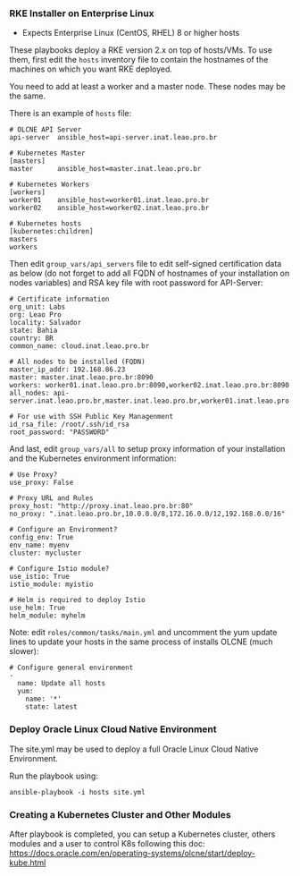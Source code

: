 ### RKE Installer on Enterprise Linux

- Expects Enterprise Linux (CentOS, RHEL) 8 or higher hosts

These playbooks deploy a RKE version 2.x on top of hosts/VMs.
To use them, first edit the `hosts` inventory file to contain the hostnames of the machines on which you want RKE deployed.

You need to add at least a worker and a master node. These nodes may be the same.

There is an example of `hosts` file:

    # OLCNE API Server
    api-server  ansible_host=api-server.inat.leao.pro.br

    # Kubernetes Master
    [masters]
    master      ansible_host=master.inat.leao.pro.br

    # Kubernetes Workers
    [workers]
    worker01    ansible_host=worker01.inat.leao.pro.br
    worker02    ansible_host=worker02.inat.leao.pro.br

    # Kubernetes hosts
    [kubernetes:children]
    masters
    workers

Then edit `group_vars/api_servers` file to edit self-signed certification data as below (do not forget to add all FQDN of hostnames of your installation on nodes variables) and RSA key file with root password for API-Server:

    # Certificate information
    org_unit: Labs
    org: Leao Pro
    locality: Salvador
    state: Bahia
    country: BR
    common_name: cloud.inat.leao.pro.br

    # All nodes to be installed (FQDN)
    master_ip_addr: 192.168.86.23
    master: master.inat.leao.pro.br:8090
    workers: worker01.inat.leao.pro.br:8090,worker02.inat.leao.pro.br:8090
    all_nodes: api-server.inat.leao.pro.br,master.inat.leao.pro.br,worker01.inat.leao.pro.br,worker02.inat.leao.pro.br

    # For use with SSH Public Key Managenment
    id_rsa_file: /root/.ssh/id_rsa
    root_password: "PASSWORD"

And last, edit `group_vars/all` to setup proxy information of your installation and the Kubernetes environment information:

    # Use Proxy?
    use_proxy: False

    # Proxy URL and Rules
    proxy_host: "http://proxy.inat.leao.pro.br:80"
    no_proxy: ".inat.leao.pro.br,10.0.0.0/8,172.16.0.0/12,192.168.0.0/16"

    # Configure an Environment?
    config_env: True
    env_name: myenv
    cluster: mycluster

    # Configure Istio module?
    use_istio: True
    istio_module: myistio

    # Helm is required to deploy Istio
    use_helm: True 
    helm_module: myhelm

Note: edit `roles/common/tasks/main.yml` and uncomment the yum update lines to update your hosts in the same process of installs OLCNE (much slower):

    # Configure general environment
    -
      name: Update all hosts
      yum:
        name: '*'
        state: latest

 ### Deploy Oracle Linux Cloud Native Environment

 The site.yml may be used to deploy a full Oracle Linux Cloud Native Environment.

 Run the playbook using:

    ansible-playbook -i hosts site.yml

 ### Creating a Kubernetes Cluster and Other Modules

 After playbook is completed, you can setup a Kubernetes cluster, others modules and a user to control K8s following this doc: https://docs.oracle.com/en/operating-systems/olcne/start/deploy-kube.html

